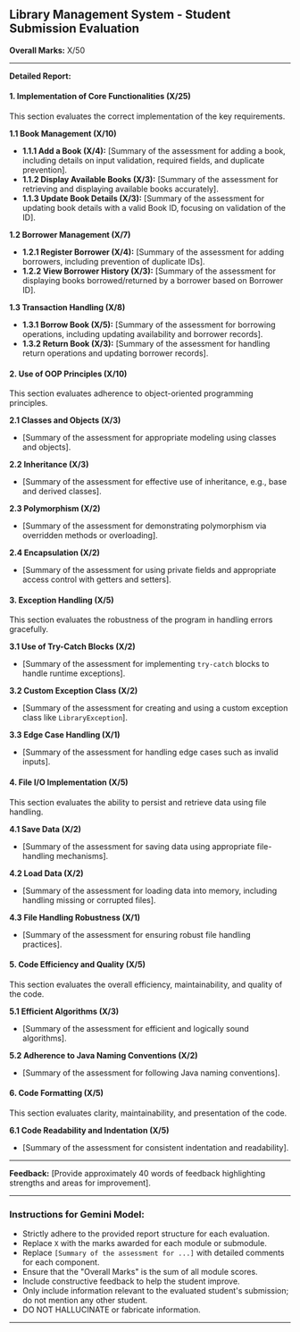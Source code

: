 
## Library Management System - Student Submission Evaluation

**Overall Marks:** X/50

---

**Detailed Report:**

#### **1. Implementation of Core Functionalities (X/25)**
This section evaluates the correct implementation of the key requirements.

**1.1 Book Management (X/10)**
* **1.1.1 Add a Book (X/4):** [Summary of the assessment for adding a book, including details on input validation, required fields, and duplicate prevention].
* **1.1.2 Display Available Books (X/3):** [Summary of the assessment for retrieving and displaying available books accurately].
* **1.1.3 Update Book Details (X/3):** [Summary of the assessment for updating book details with a valid Book ID, focusing on validation of the ID].

**1.2 Borrower Management (X/7)**
* **1.2.1 Register Borrower (X/4):** [Summary of the assessment for adding borrowers, including prevention of duplicate IDs].
* **1.2.2 View Borrower History (X/3):** [Summary of the assessment for displaying books borrowed/returned by a borrower based on Borrower ID].

**1.3 Transaction Handling (X/8)**
* **1.3.1 Borrow Book (X/5):** [Summary of the assessment for borrowing operations, including updating availability and borrower records].
* **1.3.2 Return Book (X/3):** [Summary of the assessment for handling return operations and updating borrower records].

#### **2. Use of OOP Principles (X/10)**
This section evaluates adherence to object-oriented programming principles.

**2.1 Classes and Objects (X/3)**
* [Summary of the assessment for appropriate modeling using classes and objects].

**2.2 Inheritance (X/3)**
* [Summary of the assessment for effective use of inheritance, e.g., base and derived classes].

**2.3 Polymorphism (X/2)**
* [Summary of the assessment for demonstrating polymorphism via overridden methods or overloading].

**2.4 Encapsulation (X/2)**
* [Summary of the assessment for using private fields and appropriate access control with getters and setters].

#### **3. Exception Handling (X/5)**
This section evaluates the robustness of the program in handling errors gracefully.

**3.1 Use of Try-Catch Blocks (X/2)**
* [Summary of the assessment for implementing `try-catch` blocks to handle runtime exceptions].

**3.2 Custom Exception Class (X/2)**
* [Summary of the assessment for creating and using a custom exception class like `LibraryException`].

**3.3 Edge Case Handling (X/1)**
* [Summary of the assessment for handling edge cases such as invalid inputs].

#### **4. File I/O Implementation (X/5)**
This section evaluates the ability to persist and retrieve data using file handling.

**4.1 Save Data (X/2)**
* [Summary of the assessment for saving data using appropriate file-handling mechanisms].

**4.2 Load Data (X/2)**
* [Summary of the assessment for loading data into memory, including handling missing or corrupted files].

**4.3 File Handling Robustness (X/1)**
* [Summary of the assessment for ensuring robust file handling practices].

#### **5. Code Efficiency and Quality (X/5)**
This section evaluates the overall efficiency, maintainability, and quality of the code.

**5.1 Efficient Algorithms (X/3)**
* [Summary of the assessment for efficient and logically sound algorithms].

**5.2 Adherence to Java Naming Conventions (X/2)**
* [Summary of the assessment for following Java naming conventions].

#### **6. Code Formatting (X/5)**
This section evaluates clarity, maintainability, and presentation of the code.

**6.1 Code Readability and Indentation (X/5)**
* [Summary of the assessment for consistent indentation and readability].

---

**Feedback:**
[Provide approximately 40 words of feedback highlighting strengths and areas for improvement].

---

### **Instructions for Gemini Model**:
- Strictly adhere to the provided report structure for each evaluation.
- Replace `X` with the marks awarded for each module or submodule.
- Replace `[Summary of the assessment for ...]` with detailed comments for each component.
- Ensure that the "Overall Marks" is the sum of all module scores.
- Include constructive feedback to help the student improve.
- Only include information relevant to the evaluated student's submission; do not mention any other student.
- DO NOT HALLUCINATE or fabricate information.
  
---